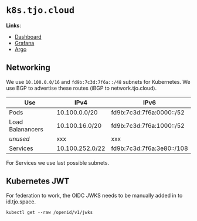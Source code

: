 # `k8s.tjo.cloud`

**Links**:
 - [Dashboard](https://dashboard.k8s.tjo.cloud)
 - [Grafana](https://monitor.tjo.cloud/d/k8s_views_global/kubernetes-views-global)
 - [Argo](https://argocd.k8s.tjo.cloud/applications)


## Networking

We use `10.100.0.0/16` and `fd9b:7c3d:7f6a::/48` subnets for Kubernetes.
We use BGP to advertise these routes (iBGP to network.tjo.cloud).

| Use              | IPv4             | IPv6                     |
|------------------|------------------|--------------------------|
| Pods             | 10.100.0.0/20     | fd9b:7c3d:7f6a:0000::/52        |
| Load Balanancers | 10.100.16.0/20    | fd9b:7c3d:7f6a:1000::/52   |
| _unused_         | xxx              | xxx                      |
| Services         | 10.100.252.0/22   | fd9b:7c3d:7f6a:3e80::/108 |

For Services we use last possible subnets.

## Kubernetes JWT
For federation to work, the OIDC JWKS needs to be manually added in to id.tjo.space.

```
kubectl get --raw /openid/v1/jwks
````
